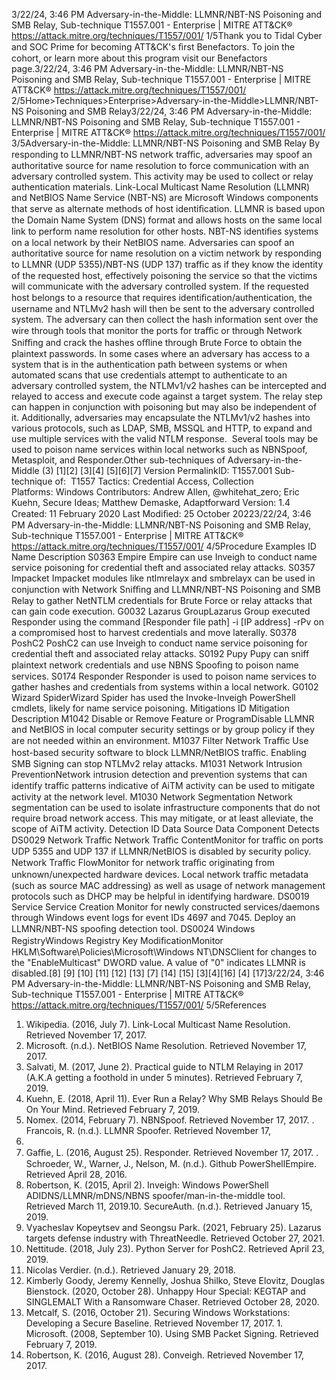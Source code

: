 3/22/24, 3:46 PM Adversary-in-the-Middle: LLMNR/NBT-NS Poisoning and SMB Relay, Sub-technique T1557.001 - Enterprise | MITRE ATT&CK®
https://attack.mitre.org/techniques/T1557/001/ 1/5Thank you to Tidal Cyber and SOC Prime for becoming ATT&CK's ﬁrst Benefactors. To join the cohort, or learn more about this program visit our
Benefactors page.3/22/24, 3:46 PM Adversary-in-the-Middle: LLMNR/NBT-NS Poisoning and SMB Relay, Sub-technique T1557.001 - Enterprise | MITRE ATT&CK®
https://attack.mitre.org/techniques/T1557/001/ 2/5Home>Techniques>Enterprise>Adversary-in-the-Middle>LLMNR/NBT-NS Poisoning and SMB Relay3/22/24, 3:46 PM Adversary-in-the-Middle: LLMNR/NBT-NS Poisoning and SMB Relay, Sub-technique T1557.001 - Enterprise | MITRE ATT&CK®
https://attack.mitre.org/techniques/T1557/001/ 3/5Adversary-in-the-Middle: LLMNR/NBT-NS Poisoning and
SMB Relay
By responding to LLMNR/NBT-NS network traﬃc, adversaries may spoof an authoritative source for name resolution to force
communication with an adversary controlled system. This activity may be used to collect or relay authentication materials.
Link-Local Multicast Name Resolution (LLMNR) and NetBIOS Name Service (NBT-NS) are Microsoft Windows components that serve as
alternate methods of host identiﬁcation. LLMNR is based upon the Domain Name System (DNS) format and allows hosts on the same local
link to perform name resolution for other hosts. NBT-NS identiﬁes systems on a local network by their NetBIOS name. 
Adversaries can spoof an authoritative source for name resolution on a victim network by responding to LLMNR (UDP 5355)/NBT-NS (UDP
137) traﬃc as if they know the identity of the requested host, effectively poisoning the service so that the victims will communicate with the
adversary controlled system. If the requested host belongs to a resource that requires identiﬁcation/authentication, the username and
NTLMv2 hash will then be sent to the adversary controlled system. The adversary can then collect the hash information sent over the wire
through tools that monitor the ports for traﬃc or through Network Sniﬃng and crack the hashes oﬄine through Brute Force to obtain the
plaintext passwords.
In some cases where an adversary has access to a system that is in the authentication path between systems or when automated scans
that use credentials attempt to authenticate to an adversary controlled system, the NTLMv1/v2 hashes can be intercepted and relayed to
access and execute code against a target system. The relay step can happen in conjunction with poisoning but may also be independent of
it. Additionally, adversaries may encapsulate the NTLMv1/v2 hashes into various protocols, such as LDAP, SMB, MSSQL and HTTP, to
expand and use multiple services with the valid NTLM response. 
Several tools may be used to poison name services within local networks such as NBNSpoof, Metasploit, and Responder.Other sub-techniques of Adversary-in-the-Middle (3)
[1][2]
[3][4]
[5][6][7]
Version PermalinkID: T1557.001
Sub-technique of:  T1557
 
Tactics: Credential Access, Collection
 
Platforms: Windows
Contributors: Andrew Allen, @whitehat\_zero; Eric Kuehn, Secure Ideas; Matthew Demaske, Adaptforward
Version: 1.4
Created: 11 February 2020
Last Modiﬁed: 25 October 20223/22/24, 3:46 PM Adversary-in-the-Middle: LLMNR/NBT-NS Poisoning and SMB Relay, Sub-technique T1557.001 - Enterprise | MITRE ATT&CK®
https://attack.mitre.org/techniques/T1557/001/ 4/5Procedure Examples
ID Name Description
S0363 Empire Empire can use Inveigh to conduct name service poisoning for credential theft and associated relay attacks.
S0357 Impacket Impacket modules like ntlmrelayx and smbrelayx can be used in conjunction with Network Sniﬃng and
LLMNR/NBT-NS Poisoning and SMB Relay to gather NetNTLM credentials for Brute Force or relay attacks that
can gain code execution.
G0032 Lazarus
GroupLazarus Group executed Responder using the command [Responder file path] -i [IP address] -rPv
on a compromised host to harvest credentials and move laterally.
S0378 PoshC2 PoshC2 can use Inveigh to conduct name service poisoning for credential theft and associated relay attacks.
S0192 Pupy Pupy can sniff plaintext network credentials and use NBNS Spooﬁng to poison name services.
S0174 Responder Responder is used to poison name services to gather hashes and credentials from systems within a local
network.
G0102 Wizard
SpiderWizard Spider has used the Invoke-Inveigh PowerShell cmdlets, likely for name service poisoning.
Mitigations
ID Mitigation Description
M1042 Disable or Remove
Feature or ProgramDisable LLMNR and NetBIOS in local computer security settings or by group policy if they are
not needed within an environment. 
M1037 Filter Network Traﬃc Use host-based security software to block LLMNR/NetBIOS traﬃc. Enabling SMB Signing can
stop NTLMv2 relay attacks.
M1031 Network Intrusion
PreventionNetwork intrusion detection and prevention systems that can identify traﬃc patterns indicative
of AiTM activity can be used to mitigate activity at the network level.
M1030 Network Segmentation Network segmentation can be used to isolate infrastructure components that do not require
broad network access. This may mitigate, or at least alleviate, the scope of AiTM activity.
Detection
ID Data Source Data Component Detects
DS0029 Network Traﬃc Network Traﬃc
ContentMonitor for traﬃc on ports UDP 5355 and UDP 137 if LLMNR/NetBIOS is disabled
by security policy.
Network Traﬃc
FlowMonitor for network traﬃc originating from unknown/unexpected hardware devices.
Local network traﬃc metadata (such as source MAC addressing) as well as usage
of network management protocols such as DHCP may be helpful in identifying
hardware.
DS0019 Service Service Creation Monitor for newly constructed services/daemons through Windows event logs for
event IDs 4697 and 7045. Deploy an LLMNR/NBT-NS spooﬁng detection tool.
DS0024 Windows RegistryWindows Registry
Key ModiﬁcationMonitor HKLM\Software\Policies\Microsoft\Windows NT\DNSClient for changes
to the "EnableMulticast" DWORD value. A value of "0" indicates LLMNR is disabled.[8]
[9]
[10]
[11]
[12]
[13]
[7]
[14]
[15]
[3][4][16]
[4] [17]3/22/24, 3:46 PM Adversary-in-the-Middle: LLMNR/NBT-NS Poisoning and SMB Relay, Sub-technique T1557.001 - Enterprise | MITRE ATT&CK®
https://attack.mitre.org/techniques/T1557/001/ 5/5References
1. Wikipedia. (2016, July 7). Link-Local Multicast Name
Resolution. Retrieved November 17, 2017.
2. Microsoft. (n.d.). NetBIOS Name Resolution. Retrieved
November 17, 2017.
3. Salvati, M. (2017, June 2). Practical guide to NTLM Relaying
in 2017 (A.K.A getting a foothold in under 5 minutes).
Retrieved February 7, 2019.
4. Kuehn, E. (2018, April 11). Ever Run a Relay? Why SMB Relays
Should Be On Your Mind. Retrieved February 7, 2019.
5. Nomex. (2014, February 7). NBNSpoof. Retrieved November
17, 2017.
 . Francois, R. (n.d.). LLMNR Spoofer. Retrieved November 17,
2017.
7. Gaﬃe, L. (2016, August 25). Responder. Retrieved November
17, 2017.
 . Schroeder, W., Warner, J., Nelson, M. (n.d.). Github
PowerShellEmpire. Retrieved April 28, 2016.
9. Robertson, K. (2015, April 2). Inveigh: Windows PowerShell
ADIDNS/LLMNR/mDNS/NBNS spoofer/man-in-the-middle
tool. Retrieved March 11, 2019.10. SecureAuth. (n.d.). Retrieved January 15, 2019.
11. Vyacheslav Kopeytsev and Seongsu Park. (2021, February
25). Lazarus targets defense industry with ThreatNeedle.
Retrieved October 27, 2021.
12. Nettitude. (2018, July 23). Python Server for PoshC2.
Retrieved April 23, 2019.
13. Nicolas Verdier. (n.d.). Retrieved January 29, 2018.
14. Kimberly Goody, Jeremy Kennelly, Joshua Shilko, Steve
Elovitz, Douglas Bienstock. (2020, October 28). Unhappy Hour
Special: KEGTAP and SINGLEMALT With a Ransomware
Chaser. Retrieved October 28, 2020.
15. Metcalf, S. (2016, October 21). Securing Windows
Workstations: Developing a Secure Baseline. Retrieved
November 17, 2017.
1 . Microsoft. (2008, September 10). Using SMB Packet Signing.
Retrieved February 7, 2019.
17. Robertson, K. (2016, August 28). Conveigh. Retrieved
November 17, 2017.